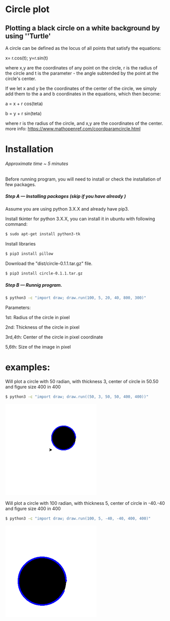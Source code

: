 # Circle plot
Plotting a black circle on a white background by using ''Turtle' 
---

A circle can be defined as the locus of all points that satisfy the equations:

x= r.cos(t); y=r.sin(t)

where x,y are the coordinates of any point on the circle, r is the radius of the circle and
t is the parameter - the angle subtended by the point at the circle's center.

If we let x and y be the coordinates of the center of the circle, 
we simply add them to the a and b coordinates in the equations, which then become:

a  =  x + r cos(teta)

b  =  y + r sin(teta)

where r is the radius of the circle, and x,y are the coordinates of the center.
more info: https://www.mathopenref.com/coordparamcircle.html


Installation 
=============

###### *Approximate time ~ 5 minutes*

Before running program, you will need to install or check the installation of few packages.

##### Step A — Installing packages (skip if you have already )

Assume you are using python 3.X.X and already have pip3.

Install tkinter for python 3.X.X, you can install it in ubuntu with following command:
``` bash
$ sudo apt-get install python3-tk
```

Install libraries 

``` bash
$ pip3 install pillow
```

Download the "dist/circle-0.1.1.tar.gz" file. 
 
 ``` bash
$ pip3 install circle-0.1.1.tar.gz
```

##### Step B — Runnig program. 

``` bash
$ python3 -c "import draw; draw.run(100, 5, 20, 40, 800, 300)"
```
Parameters: 

1st: Radius of the circle in pixel

2nd: Thickness of the circle in pixel

3rd,4th: Center of the circle in pixel coordinate

5,6th: Size of the image in pixel

examples: 
=============

Will plot a circle with 50 radian, with thickness 3, center of circle in 50.50 and figure size 400 in 400 

``` bash
$ python3 -c "import draw; draw.run((50, 3, 50, 50, 400, 400))"
```
![shahryary/plot](images/circle1.png)

Will plot a circle with 100 radian, with thickness 5, center of circle in -40.-40 and figure size 400 in 400 

``` bash
$ python3 -c "import draw; draw.run(100, 5, -40, -40, 400, 400)"
```
![shahryary/plot](images/circle2.png)